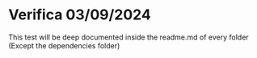 # Verifica 03/09/2024

This test will be deep documented inside the readme.md of every folder (Except the dependencies folder)
